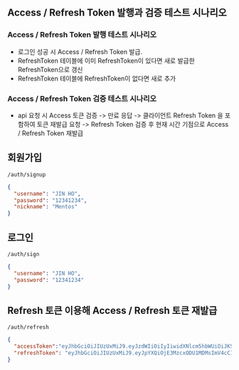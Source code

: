## Access / Refresh Token 발행과 검증 테스트 시나리오

### Access / Refresh Token 발행 테스트 시나리오
- 로그인 성공 시 Access / Refresh Token 발급.
- RefreshToken 테이블에 이미 RefreshToken이 있다면 새로 발급한 RefreshToken으로 갱신
- RefreshToken 테이블에 RefreshToken이 없다면 새로 추가

### Access / Refresh Token 검증 테스트 시나리오

- api 요청 시 Access 토큰 검증 -> 만료 응답 -> 클라이언트  Refresh Token 을 포함하여 토큰 재발급 요청
                 -> Refresh Token 검증 후 현재 시간 기점으로 Access / Refresh Token 재발급

## 회원가입
`/auth/signup`

```json
{
  "username": "JIN HO",
  "password": "12341234",
  "nickname": "Mentos"
}
```

## 로그인
`/auth/sign`

```json
{
  "username": "JIN HO",
  "password": "12341234"
}
```

## Refresh 토큰 이용해 Access / Refresh 토큰 재발급
`/auth/refresh`

```json
{
  "accessToken":"eyJhbGciOiJIUzUxMiJ9.eyJzdWIiOiIyIiwidXNlcm5hbWUiOiJKSU4g44WHSE8iLCJhdXRob3JpdGllcyI6IlJPTEVfVVNFUiIsImlhdCI6MTczNzE4NTUwMywiZXhwIjoxNzM3MTg3MzAzfQ.MwrYzhPdHWLEsIaphzQboH7lJqfys8e-8u8HxpJT7edSnMv9fFF5_N_pRsau2GXclOLKODLSChgo0KzSneklBg",
  "refreshToken": "eyJhbGciOiJIUzUxMiJ9.eyJpYXQiOjE3MzcxODU1MDMsImV4cCI6MTczNzc5MDMwM30.8CVP2JRmxP3O3-fZXYkOy5NItAt2uSG2z7cO6rurG-3Qf5W_sRdeVBqk06gAu_sxE0ECLqBcMuqYoGVE-bfBnA"
}
```
